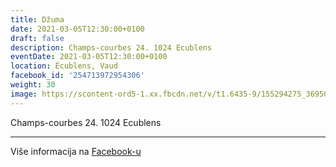 ```yaml
---
title: Džuma
date: 2021-03-05T12:30:00+0100
draft: false
description: Champs-courbes 24. 1024 Ecublens
eventDate: 2021-03-05T12:30:00+0100
location: Écublens, Vaud
facebook_id: '254713972954306'
weight: 30
image: https://scontent-ord5-1.xx.fbcdn.net/v/t1.6435-9/155294275_3695079563921169_4909597834044538694_n.jpg?_nc_cat=101&ccb=1-7&_nc_sid=9e60e4&_nc_ohc=Ag7NP-4togcQ7kNvwFTV4rd&_nc_oc=Adn7QFCk1lp-uAEB5lwzm_JqkcTqyCZZ0pdrWBwsHoqzljGIChxKbStdv4EQMUVOR3k&_nc_zt=23&_nc_ht=scontent-ord5-1.xx&edm=ABTKTjYEAAAA&_nc_gid=izlrSXo_8RbJiDnUgJAxSQ&oh=00_AfZsiu8adDIWt0wCwGPZDLI5qkWvCGJCfZCZGlfaVGjlCw&oe=68E70D5B
---
```


Champs-courbes 24. 1024 Ecublens

---

Više informacija na [Facebook-u](https://facebook.com/events/254713972954306)
